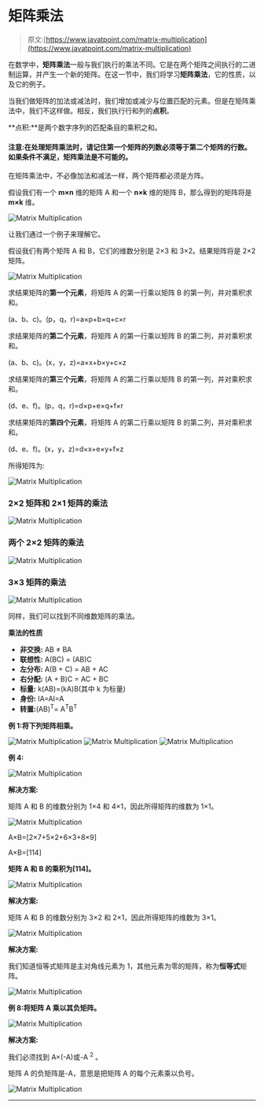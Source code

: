 # 矩阵乘法

> 原文:[https://www.javatpoint.com/matrix-multiplication](https://www.javatpoint.com/matrix-multiplication)

在数学中，**矩阵乘法**一般与我们执行的乘法不同。它是在两个矩阵之间执行的二进制运算，并产生一个新的矩阵。在这一节中，我们将学习**矩阵乘法**，它的性质，以及它的例子。

当我们做矩阵的加法或减法时，我们增加或减少与位置匹配的元素。但是在矩阵乘法中，我们不这样做。相反，我们执行行和列的**点积**。

**点积:**是两个数字序列的匹配条目的乘积之和。

#### 注意:在处理矩阵乘法时，请记住第一个矩阵的列数必须等于第二个矩阵的行数。如果条件不满足，矩阵乘法是不可能的。

在矩阵乘法中，不必像加法和减法一样，两个矩阵都必须是方阵。

假设我们有一个 **m×n** 维的矩阵 A 和一个 **n×k** 维的矩阵 B，那么得到的矩阵将是 **m×k** 维。

![Matrix Multiplication](../Images/5ecbfe4703bb22198b3f2d381591b2f7.png)

让我们通过一个例子来理解它。

假设我们有两个矩阵 A 和 B，它们的维数分别是 2×3 和 3×2。结果矩阵将是 2×2 矩阵。

![Matrix Multiplication](../Images/f367ec7dc43f131c8c077061a24bd500.png)

求结果矩阵的**第一个元素**，将矩阵 A 的第一行乘以矩阵 B 的第一列，并对乘积求和。

(a、b、c)。(p，q，r)=a×p+b×q+c×r

求结果矩阵的**第二个元素**，将矩阵 A 的第一行乘以矩阵 B 的第二列，并对乘积求和。

(a、b、c)。(x，y，z)=a×x+b×y+c×z

求结果矩阵的**第三个元素**，将矩阵 A 的第二行乘以矩阵 B 的第一列，并对乘积求和。

(d、e、f)。(p，q，r)=d×p+e×q+f×r

求结果矩阵的**第四个元素**，将矩阵 A 的第二行乘以矩阵 B 的第二列，并对乘积求和。

(d、e、f)。(x，y，z)=d×x+e×y+f×z

所得矩阵为:

![Matrix Multiplication](../Images/f440cbd0e42d090a8d29235c894217de.png)

### 2×2 矩阵和 2×1 矩阵的乘法

![Matrix Multiplication](../Images/57cd29e2332c4f92e55e250eeae60416.png)

### 两个 2×2 矩阵的乘法

![Matrix Multiplication](../Images/8b9e9f11bf2d70b7bdffa65eb02cf4df.png)

### 3×3 矩阵的乘法

![Matrix Multiplication](../Images/67115cbc1170f879f2fb9367dcf331a7.png)

同样，我们可以找到不同维数矩阵的乘法。

**乘法的性质**

*   **非交换:** AB ≠ BA
*   **联想性:** A(BC) = (AB)C
*   **左分布:** A(B + C) = AB + AC
*   **右分配:** (A + B)C = AC + BC
*   **标量:** k(AB)=(kA)B(其中 k 为标量)
*   **身份:** IA=AI=A
*   **转置:**(AB)<sup>T</sup>= A<sup>T</sup>B<sup>T</sup>

**例 1:将下列矩阵相乘。**

![Matrix Multiplication](../Images/346d57c612fc108c58e47d7ec43598db.png)
![Matrix Multiplication](../Images/458ac91f635a9d21c97b6026e823e550.png)
![Matrix Multiplication](../Images/9ea2d9d85ef8088d849688945288e7a8.png)

**例 4:**

![Matrix Multiplication](../Images/9f88e88668a69531954531b801c3c529.png)

**解决方案:**

矩阵 A 和 B 的维数分别为 1×4 和 4×1，因此所得矩阵的维数为 1×1。

![Matrix Multiplication](../Images/b4bacf7bdade37fff92049d8baad4f3d.png)

A×B=[2×7+5×2+6×3+8×9]

A×B=[114]

**矩阵 A 和 B 的乘积为[114]。**

![Matrix Multiplication](../Images/22b63afbd781100efba81572dd84dbd4.png)

**解决方案:**

矩阵 A 和 B 的维数分别为 3×2 和 2×1，因此所得矩阵的维数为 3×1。

![Matrix Multiplication](../Images/557d2988f4dc7893090b596702d2a256.png)

**解决方案:**

我们知道恒等式矩阵是主对角线元素为 1，其他元素为零的矩阵，称为**恒等式**矩阵。

![Matrix Multiplication](../Images/3600f68cf951ab71fd2a405f9968c235.png)

**例 8:将矩阵 A 乘以其负矩阵。**

![Matrix Multiplication](../Images/760d8e02915e81fde46bcfc3e5b14bfc.png)

**解决方案:**

我们必须找到 A×(-A)或-A <sup>2</sup> 。

矩阵 A 的负矩阵是-A，意思是把矩阵 A 的每个元素乘以负号。

![Matrix Multiplication](../Images/08d979fdcde75b77cf0ce94284aad805.png)

* * *